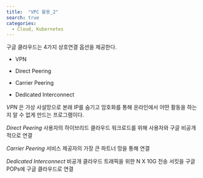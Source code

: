 ```yaml
---
title:  "VPC 활용_2"
search: true
categories: 
  - Cloud, Kubernetes
---
```


구글 클라우드는 4가지 상호연결 옵션을 제공한다.

- VPN 

- Direct Peering 

- Carrier Peering 

- Dedicated Interconnect



_VPN_ 은 가상 사설망으로 본래 IP를 숨기고 암호화를 통해 온라인에서 어떤 활동을 하는지 알 수 없게 만드는 프로그램이다.  

_Direct Peering_ 사용자의 하이브리드 클라우드 워크로드를 위해 사용자와 구글 비공개적으로 연결  

_Carrier Peering_ 서비스 제공자의 가장 큰 파트너 망을 통해 연결  

_Dedicated Interconnect_ 비공개 클라우드 트래픽을 위한 N X 10G 전송 서킷을 구글 POPs에 구글 클라우드로 연결  

